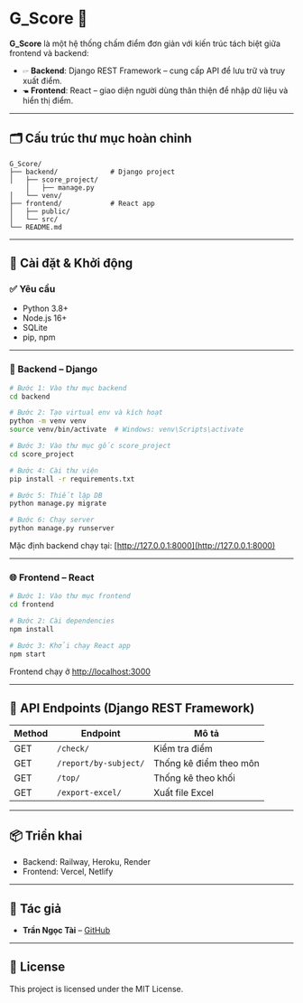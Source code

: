 # G\_Score 🎯

**G\_Score** là một hệ thống chấm điểm đơn giản với kiến trúc tách biệt giữa frontend và backend:

* 🖙 **Backend**: Django REST Framework – cung cấp API để lưu trữ và truy xuất điểm.
* 🖜 **Frontend**: React – giao diện người dùng thân thiện để nhập dữ liệu và hiển thị điểm.

---

## 🗂 Cấu trúc thư mục hoàn chỉnh

```
G_Score/
├── backend/             # Django project
│   ├── score_project/
    │   ├── manage.py
│   └── venv/
├── frontend/            # React app
│   ├── public/
│   └── src/
└── README.md
```

---

## 🚀 Cài đặt & Khởi động

### ✅ Yêu cầu

* Python 3.8+
* Node.js 16+
* SQLite
* pip, npm

---

### 🚰 Backend – Django

```bash
# Bước 1: Vào thư mục backend
cd backend

# Bước 2: Tạo virtual env và kích hoạt
python -m venv venv
source venv/bin/activate  # Windows: venv\Scripts\activate

# Bước 3: Vào thư mục gốc score_project
cd score_project

# Bước 4: Cài thư viện
pip install -r requirements.txt

# Bước 5: Thiết lập DB
python manage.py migrate

# Bước 6: Chạy server
python manage.py runserver
```

Mặc định backend chạy tại: [http://127.0.0.1:8000](http://127.0.0.1:8000)

---

### 🌐 Frontend – React

```bash
# Bước 1: Vào thư mục frontend
cd frontend

# Bước 2: Cài dependencies
npm install

# Bước 3: Khởi chạy React app
npm start
```

Frontend chạy ở [http://localhost:3000](http://localhost:3000)

---

## 📡 API Endpoints (Django REST Framework)

| Method | Endpoint              | Mô tả                 |
| ------ | --------------------- | --------------------- |
| GET    | `/check/`             | Kiểm tra điểm         |
| GET    | `/report/by-subject/` | Thống kê điểm theo môn|
| GET    | `/top/`               | Thống kê theo khối    |
| GET    | `/export-excel/`      | Xuất file Excel       |

---

## 📦 Triển khai

* Backend: Railway, Heroku, Render
* Frontend: Vercel, Netlify

---

## 👤 Tác giả

* **Trần Ngọc Tài** – [GitHub](https://github.com/tranngoctaiutc2)

---

## 📄 License

This project is licensed under the MIT License.
